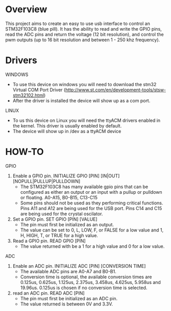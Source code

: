 # Overview

This project aims to create an easy to use usb interface to control an STM32F103C8 (blue pill). It has the ability to read and write the GPIO pins, read the ADC pins and return the voltage (12 bit resolution), and control the pwm outputs (up to 16 bit resolution and between 1 - 250 khz frequency).

# Drivers

WINDOWS
  * To use this device on windows you will need to download the stm32 Virtual COM Port Driver (http://www.st.com/en/development-tools/stsw-stm32102.html)
  * After the driver is installed the device will show up as a com port.
  
LINUX
  * To us this device on Linux you will need the ttyACM drivers enabled in the kernel. This driver is usually enabled by default.
  * The device will show up in /dev as a ttyACM device
  
# HOW-TO

GPIO
  1. Enable a GPIO pin. INITIALIZE GPIO [PIN] [IN|OUT] [NOPULL|PULLUP|PULLDOWN]
      * The STM32F103C8 has many available gpio pins that can be configured as either an output or an input with a pullup or pulldown or floating. A0-A15, B0-B15, C13-C15
      * Some pins should not be used as they performing critical functions. Pins A11 and A12 are being used for the USB port. Pins C14 and C15 are being used for the crystal oscilator.
  2. Set a GPIO pin. SET GPIO [PIN] [VALUE]
      * The pin must first be initialized as an output.
      * The value can be set to 0, L, LOW, F, or FALSE for a low value and 1, H, HIGH, T, or TRUE for a high value.
  3. Read a GPIO pin. READ GPIO [PIN]
      * The value returned with be a 1 for a high value and 0 for a low value.

ADC
  1. Enable an ADC pin. INITIALIZE ADC [PIN] [CONVERSION TIME]
      * The available ADC pins are A0-A7 and B0-B1.
      * Conversion time is optional, the available conversion times are 0.125us, 0.625us, 1.125us, 2.375us, 3.458us, 4.625us, 5.958us and 19.96us. 0.125us is chosen if no conversion time is selected.
  2. read an ADC pin. READ ADC [PIN]
      * The pin must first be initialized as an ADC pin.
      * The value returned is between 0V and 3.3V.
